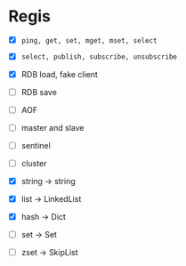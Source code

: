 # Regis

- [x] `ping, get, set, mget, mset, select`
- [x] `select, publish, subscribe, unsubscribe`
- [x] RDB load, fake client
- [ ] RDB save
- [ ] AOF
- [ ] master and slave
- [ ] sentinel
- [ ] cluster


- [x] string -> string
- [x] list -> LinkedList
- [x] hash -> Dict
- [ ] set -> Set
- [ ] zset -> SkipList

